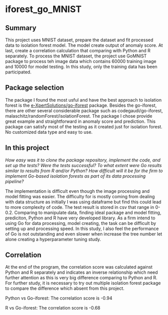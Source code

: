 # iforest_go_MNIST

## Summary
This project uses MNIST dataset, prepare the dataset and fit processed data to isolation forest model. The model create output of anomaly score. At last, create a correlation calculation that comparing with Python and R separately. 
To process the MNIST dataset, the project use GoMNIST package to process teh image data which contains 60000 training image and 10000 for model testing. In this study, only the training data has been participated. 

## Package selection
The package I found the most usful and have the best approach to isolation forest is the [e-XpertSolutions/go-iforest](https://github.com/e-XpertSolutions/go-iforest/tree/master#readme) package. Besides the go-iforest, there are other several considerable package such as codegaudi/go-iforest, malaschitz/randomForest/isolationForest. The package I chose provide great example and straightforward in anomaly score and prediction. This package can satisfy most of the testing as it created just for isolation forest. No customized data type and easy to use. 

## In this project
*How easy was it to clone the package repository, implement the code, and set up the tests?  Were the tests successful?  To what extent were Go results similar to results from R and/or Python? How difficult will it be for the firm to implement Go-based isolation forests as part of its data processing pipeline?*

The implementation is difficult even though the image processing and model fitting was easier. The difficulty for is mostly coming from dealing with data structure as initially I was using dataframe but find this could lead to more complexity of code. The test result is stored in csv that range in 0-0.2. Comparing to manipulate data, finding ideal package and model fitting, prediciton, Python and R have very developed library. As a firm intend to using Go for data processing, model creating, the task can be difficult by setting up and processing speed. In this study, I also feel the performance of Go is not outstanding and even slower when increase the tree number let alone creating a hyperparameter tuning study. 

## Correlation
At the end of the program, the correlation score was calculated against Python and R separately and indicates an inverse relationship which need further attention as this is very big difference comparing to Python and R. For further study, it is necessary to try out multiple isolation forest package to compare the difference which absent from this project. 

Python vs Go-iforest: The correlation score is -0.94

R vs Go-iforest: The correlation score is -0.68

